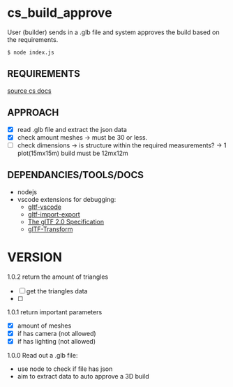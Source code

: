 # cs_build_approve
User (builder) sends in a .glb file and system approves the build based on the requirements.

```node
$ node index.js
```

## REQUIREMENTS
[source cs docs](https://docs.cardastation.com/home/scenes/create-custom-scenes/3d-models)

## APPROACH
- [x] read .glb file and extract the json data
- [x] check amount meshes -> must be 30 or less.
- [ ] check dimensions -> is structure within the required measurements? -> 1 plot(15mx15m) build must be 12mx12m

## DEPENDANCIES/TOOLS/DOCS
 - nodejs
 - vscode extensions for debugging:
   - [gltf-vscode](https://marketplace.visualstudio.com/items?itemName=cesium.gltf-vscode)
   - [gltf-import-export](https://www.npmjs.com/package/gltf-import-export)
   - [The glTF 2.0 Specification](https://github.com/KhronosGroup/glTF/tree/main/specification/2.0)
   - [glTF-Transform](https://gltf-transform.donmccurdy.com/cli.html)

# VERSION

1.0.2 return the amount of triangles
- [ ] get the triangles data
- [ ] 

1.0.1 return important parameters
- [x] amount of meshes
- [x] if has camera (not allowed)
- [x] if has lighting (not allowed)

1.0.0 Read out a .glb file:
- use node to check if file has json
- aim to extract data to auto approve a 3D build